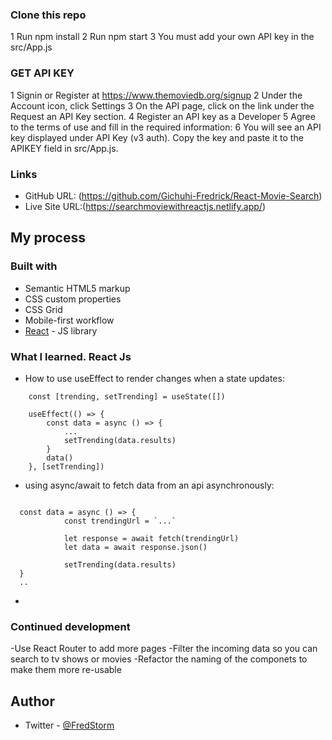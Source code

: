 ### Clone this repo

1 Run npm install
2 Run npm start
3 You must add your own API key in the src/App.js

### GET API KEY

1 Signin or Register at https://www.themoviedb.org/signup
2 Under the Account icon, click Settings
3 On the API page, click on the link under the Request an API Key section.
4 Register an API key as a Developer
5 Agree to the terms of use and fill in the required information:
6 You will see an API key displayed under API Key (v3 auth). Copy the key and
paste it to the APIKEY field in src/App.js.

### Links

- GitHub URL: (https://github.com/Gichuhi-Fredrick/React-Movie-Search)
- Live Site URL:(https://searchmoviewithreactjs.netlify.app/)

## My process

### Built with

- Semantic HTML5 markup
- CSS custom properties
- CSS Grid
- Mobile-first workflow
- [React](https://reactjs.org/) - JS library
<!-- - [Netlify] and [GitHub] pages for continous deployment -->

### What I learned. React Js

- How to use useEffect to render changes when a state updates:

```React js
    const [trending, setTrending] = useState([])

	useEffect(() => {
		const data = async () => {
			...
			setTrending(data.results)
		}
		data()
	}, [setTrending])

```

- using async/await to fetch data from an api asynchronously:

```React js

  const data = async () => {
			const trendingUrl = `...`

			let response = await fetch(trendingUrl)
			let data = await response.json()

			setTrending(data.results)
  }
  ..
```

-

### Continued development

-Use React Router to add more pages
-Filter the incoming data so you can search to tv shows or movies
-Refactor the naming of the componets to make them more re-usable

## Author

- Twitter - [@FredStorm](https://www.twitter.com/stormFred)
